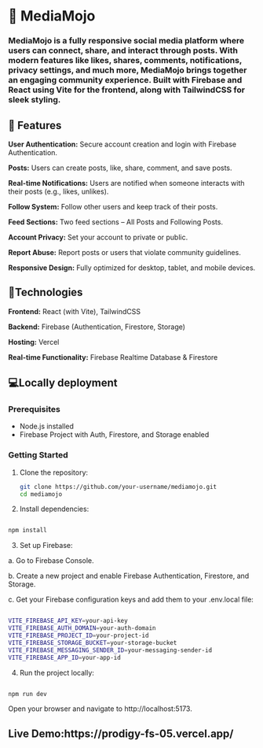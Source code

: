 <h1>🌟 MediaMojo</h1>
<h3>MediaMojo is a fully responsive social media platform where users can connect, share, and interact through posts. With modern features like likes, shares, comments, notifications, privacy settings, and much more, MediaMojo brings together an engaging community experience. Built with Firebase and React using Vite for the frontend, along with TailwindCSS for sleek styling.</h3>


## 🎯 Features
**User Authentication:** Secure account creation and login with Firebase Authentication.

**Posts:** Users can create posts, like, share, comment, and save posts.

**Real-time Notifications:** Users are notified when someone interacts with their posts (e.g., likes, unlikes).

**Follow System:** Follow other users and keep track of their posts.

**Feed Sections:** Two feed sections – All Posts and Following Posts.

**Account Privacy:** Set your account to private or public.

**Report Abuse:** Report posts or users that violate community guidelines.

**Responsive Design:** Fully optimized for desktop, tablet, and mobile devices.



## 🚀Technologies
**Frontend:** React (with Vite), TailwindCSS

**Backend:** Firebase (Authentication, Firestore, Storage)

**Hosting:** Vercel

**Real-time Functionality:** Firebase Realtime Database & Firestore




## 💻Locally deployment

### Prerequisites

- Node.js installed
- Firebase Project with Auth, Firestore, and Storage enabled

### Getting Started

1. Clone the repository:

   ```bash
   git clone https://github.com/your-username/mediamojo.git
   cd mediamojo
   ```
2. Install dependencies:

```bash

npm install
```



3. Set up Firebase:

a. Go to Firebase Console.

b. Create a new project and enable Firebase Authentication, Firestore, and Storage.

c. Get your Firebase configuration keys and add them to your .env.local file:


```bash

VITE_FIREBASE_API_KEY=your-api-key
VITE_FIREBASE_AUTH_DOMAIN=your-auth-domain
VITE_FIREBASE_PROJECT_ID=your-project-id
VITE_FIREBASE_STORAGE_BUCKET=your-storage-bucket
VITE_FIREBASE_MESSAGING_SENDER_ID=your-messaging-sender-id
VITE_FIREBASE_APP_ID=your-app-id
```


4. Run the project locally:

```bash

npm run dev
```

Open your browser and navigate to http://localhost:5173.


<h2>Live Demo:https://prodigy-fs-05.vercel.app/</h2>
